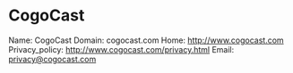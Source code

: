 
# CogoCast

Name: CogoCast
Domain: cogocast.com
Home: http://www.cogocast.com
Privacy_policy: http://www.cogocast.com/privacy.html
Email: privacy@cogocast.com
